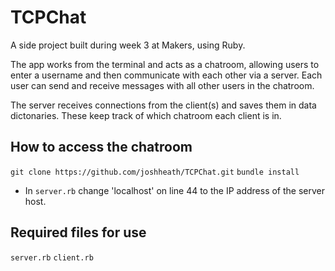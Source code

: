 # TCPChat

A side project built during week 3 at Makers, using Ruby. 

The app works from the terminal and acts as a chatroom, allowing users to enter a username and then communicate with each other via a server. Each user can send and receive messages with all other users in the chatroom. 

The server receives connections from the client(s) and saves them in data dictonaries. These keep track of which chatroom each client is in. 

## How to access the chatroom

`git clone https://github.com/joshheath/TCPChat.git`
`bundle install`
- In `server.rb` change 'localhost' on line 44 to the IP address of the server host.

## Required files for use

`server.rb`
`client.rb`
